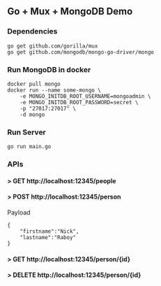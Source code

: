 ## Go + Mux + MongoDB Demo

### Dependencies
```
go get github.com/gorilla/mux
go get github.com/mongodb/mongo-go-driver/mongo
```

### Run MongoDB in docker
```
docker pull mongo
docker run --name some-mongo \
    -e MONGO_INITDB_ROOT_USERNAME=mongoadmin \
    -e MONGO_INITDB_ROOT_PASSWORD=secret \
    -p "27017:27017" \
    -d mongo
```

### Run Server
```
go run main.go
```

### APIs

#### > GET     http://localhost:12345/people
#### > POST    http://localhost:12345/person
Payload
```
{
    "firstname":"Nick",
    "lastname":"Raboy"
}
```
#### > GET     http://localhost:12345/person/{id}
#### > DELETE  http://localhost:12345/person/{id}
